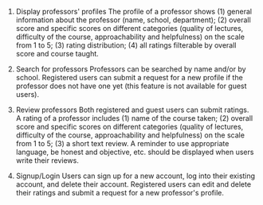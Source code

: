 1. Display professors' profiles
The profile of a professor shows (1) general information about the professor (name, school, department); (2) overall score and specific scores on different categories (quality of lectures, difficulty of the course, approachability and helpfulness) on the scale from 1 to 5; (3) rating distribution; (4) all ratings filterable by overall score and course taught.

2. Search for professors
Professors can be searched by name and/or by school. Registered users can submit a request for a new profile if the professor does not have one yet (this feature is not available for guest users). 

4. Review professors
Both registered and guest users can submit ratings. A rating of a professor includes (1) name of the course taken; (2) overall score and specific scores on different categories (quality of lectures, difficulty of the course, approachability and helpfulness) on the scale from 1 to 5; (3) a short text review. A reminder to use appropriate language, be honest and objective, etc. should be displayed when users write their reviews.

5. Signup/Login
Users can sign up for a new account, log into their existing account, and delete their account. Registered users can edit and delete their ratings and submit a request for a new professor's profile.
